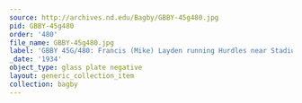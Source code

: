 ```yaml
---
source: http://archives.nd.edu/Bagby/GBBY-45g480.jpg
pid: GBBY-45g480
order: '480'
file_name: GBBY-45g480.jpg
label: 'GBBY 45G/480: Francis (Mike) Layden running Hurdles near Stadium - 1934'
_date: '1934'
object_type: glass plate negative
layout: generic_collection_item
collection: bagby
---
```

